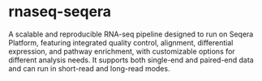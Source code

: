 # rnaseq-seqera
A scalable and reproducible RNA-seq pipeline designed to run on Seqera Platform, featuring integrated quality control, alignment, differential expression, and pathway enrichment, with customizable options for different analysis needs. It supports both single-end and paired-end data and can run in short-read and long-read modes.
